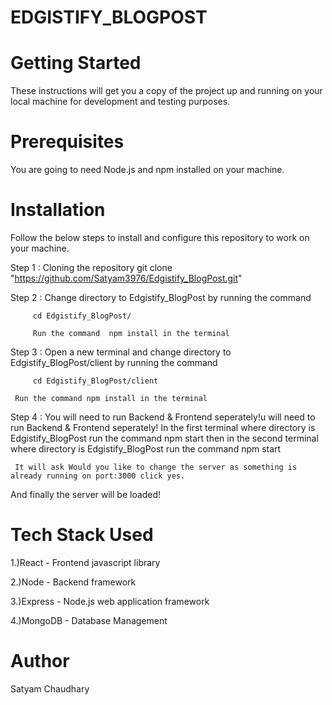 
# EDGISTIFY_BLOGPOST

# Getting Started
These instructions will get you a copy of the project up and running on your local machine for development and testing purposes.

# Prerequisites
You are going to need Node.js and npm installed on your machine.

# Installation
Follow the below steps to install and configure this repository to work on your machine.

Step 1 : Cloning the repository
         git clone "https://github.com/Satyam3976/Edgistify_BlogPost.git"

Step 2 : Change directory to Edgistify_BlogPost by running the command

         cd Edgistify_BlogPost/
	 
         Run the command  npm install in the terminal

Step 3 : Open a new terminal and change directory to Edgistify_BlogPost/client by running the command

         cd Edgistify_BlogPost/client 
	 
	 Run the command npm install in the terminal



Step 4 : You will need to run Backend & Frontend seperately!u will need to run Backend & Frontend seperately!
	 In the first terminal where directory is Edgistify_BlogPost run the command npm start then in the second terminal where                  directory is Edgistify_BlogPost run the command npm start
	 
	 It will ask Would you like to change the server as something is already running on port:3000 click yes.
         
And finally the server will be loaded!

# Tech Stack Used
1.)React - Frontend javascript library

2.)Node - Backend framework

3.)Express - Node.js web application framework

4.)MongoDB - Database Management

# Author
Satyam Chaudhary


